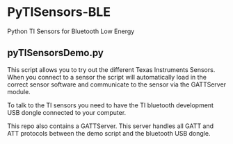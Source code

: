 PyTISensors-BLE
===============

Python TI Sensors for Bluetooth Low Energy


pyTISensorsDemo.py
------------------

This script allows you to try out the different Texas Instruments Sensors.
When you connect to a sensor the script will automatically load in the correct
sensor software and communicate to the sensor via the GATTServer module.

To talk to the TI sensors you need to have the TI bluetooth development USB dongle connected to your computer.
	

This repo also contains a GATTServer. This server handles all GATT and ATT protocols between the demo script and the 
bluetooth USB dongle.

